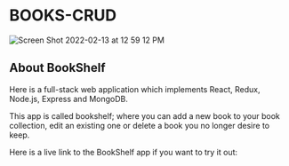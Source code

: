 # BOOKS-CRUD

![Screen Shot 2022-02-13 at 12 59 12 PM](https://user-images.githubusercontent.com/76670516/153775804-f96edec2-7e9b-4f3b-a7cb-dc2276400fb9.png)

## About BookShelf

Here is a full-stack web application which implements React, Redux, Node.js, Express and MongoDB. 

This app is called bookshelf; where you can add a new book to your book collection, edit an existing one or delete a book you no longer desire to keep. 

Here is a live link to the BookShelf app if you want to try it out: 


